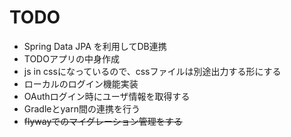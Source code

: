 # TODO

- Spring Data JPA を利用してDB連携
- TODOアプリの中身作成
- js in cssになっているので、cssファイルは別途出力する形にする
- ローカルのログイン機能実装
- OAuthログイン時にユーザ情報を取得する
- Gradleとyarn間の連携を行う
- ~~flywayでのマイグレーション管理をする~~
